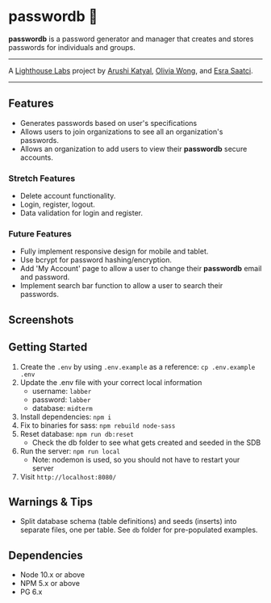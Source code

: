 # passwordb 🔑

**passwordb** is a password generator and manager that creates and stores passwords for individuals and groups.

---
A [Lighthouse Labs](https://www.lighthouselabs.ca/) project by [Arushi Katyal](https://github.com/katy-arushi), [Olivia Wong](https://github.com/OliviaWong-dev), and [Esra Saatci](https://github.com/esra-saatci).

---

## Features
- Generates passwords based on user's specifications
- Allows users to join organizations to see all an organization's passwords.
- Allows an organization to add users to view their **passwordb** secure accounts.
  
### Stretch Features
- Delete account functionality.
- Login, register, logout.
- Data validation for login and register.
  
### Future Features
- Fully implement responsive design for mobile and tablet.
- Use bcrypt for password hashing/encryption.
- Add 'My Account' page to allow a user to change their **passwordb** email and password.
- Implement search bar function to allow a user to search their passwords.

## Screenshots

## Getting Started

1. Create the `.env` by using `.env.example` as a reference: `cp .env.example .env`
2. Update the .env file with your correct local information 
     - username: `labber` 
     - password: `labber` 
     - database: `midterm`
3. Install dependencies: `npm i`
4. Fix to binaries for sass: `npm rebuild node-sass`
5. Reset database: `npm run db:reset`
     - Check the db folder to see what gets created and seeded in the SDB
7. Run the server: `npm run local`
     - Note: nodemon is used, so you should not have to restart your server
8. Visit `http://localhost:8080/`

## Warnings & Tips

- Split database schema (table definitions) and seeds (inserts) into separate files, one per table. See `db` folder for pre-populated examples. 
  
## Dependencies

- Node 10.x or above
- NPM 5.x or above
- PG 6.x



